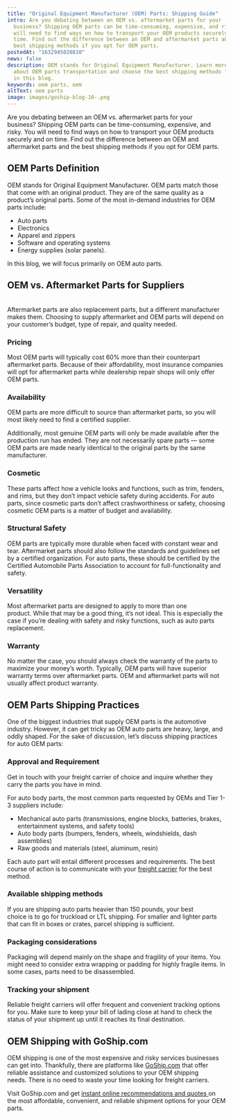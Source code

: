 ```yaml
---
title: "Original Equipment Manufacturer (OEM) Parts: Shipping Guide"
intro: Are you debating between an OEM vs. aftermarket parts for your
  business? Shipping OEM parts can be time-consuming, expensive, and risky. You
  will need to find ways on how to transport your OEM products securely and on
  time. Find out the difference between an OEM and aftermarket parts and the
  best shipping methods if you opt for OEM parts.  
postedAt: "1632945020810"
news: false
description: OEM stands for Original Equipment Manufacturer. Learn more
  about OEM parts transportation and choose the best shipping methods for them
  in this blog.
keywords: oem parts, oem
altText: oem parts
image: images/goship-blog-16-.png
---
```

Are you debating between an OEM vs. aftermarket parts for your business? Shipping OEM parts can be time-consuming, expensive, and risky. You will need to find ways on how to transport your OEM products securely and on time. Find out the difference between an OEM and aftermarket parts and the best shipping methods if you opt for OEM parts.  

## OEM Parts Definition 

OEM stands for Original Equipment Manufacturer. OEM parts match those that come with an original product. They are of the same quality as a product’s original parts. Some of the most in-demand industries for OEM parts include:  

* Auto parts  
* Electronics 
* Apparel and zippers  
* Software and operating systems 
* Energy supplies (solar panels). 

In this blog, we will focus primarily on OEM auto parts. 

## OEM vs. Aftermarket Parts for Suppliers 

 \
Aftermarket parts are also replacement parts, but a different manufacturer makes them. Choosing to supply aftermarket and OEM parts will depend on your customer’s budget, type of repair, and quality needed.  

### Pricing 

Most OEM parts will typically cost 60% more than their counterpart aftermarket parts. Because of their affordability, most insurance companies will opt for aftermarket parts while dealership repair shops will only offer OEM parts. 

### Availability 

OEM parts are more difficult to source than aftermarket parts, so you will most likely need to find a certified supplier.  

Additionally, most genuine OEM parts will only be made available after the production run has ended. They are not necessarily spare parts –– some OEM parts are made nearly identical to the original parts by the same manufacturer. 

### Cosmetic 

These parts affect how a vehicle looks and functions, such as trim, fenders, and rims, but they don’t impact vehicle safety during accidents. For auto parts, since cosmetic parts don’t affect crashworthiness or safety, choosing cosmetic OEM parts is a matter of budget and availability. 

### Structural Safety  

OEM parts are typically more durable when faced with constant wear and tear. Aftermarket parts should also follow the standards and guidelines set by a certified organization. For auto parts, these should be certified by the Certified Automobile Parts Association to account for full-functionality and safety. 

### Versatility 

Most aftermarket parts are designed to apply to more than one product. While that may be a good thing, it’s not ideal. This is especially the case if you’re dealing with safety and risky functions, such as auto parts replacement. 

### Warranty  

No matter the case, you should always check the warranty of the parts to maximize your money’s worth. Typically, OEM parts will have superior warranty terms over aftermarket parts. OEM and aftermarket parts will not usually affect product warranty.

## OEM Parts Shipping Practices  

One of the biggest industries that supply OEM parts is the automotive industry. However, it can get tricky as OEM auto parts are heavy, large, and oddly shaped. For the sake of discussion, let’s discuss shipping practices for auto OEM parts: 

### Approval and Requirement 

Get in touch with your freight carrier of choice and inquire whether they carry the parts you have in mind. 

For auto body parts, the most common parts requested by OEMs and Tier 1-3 suppliers include: 

* Mechanical auto parts (transmissions, engine blocks, batteries, brakes, entertainment systems, and safety tools) 
* Auto body parts (bumpers, fenders, wheels, windshields, dash assemblies) 
* Raw goods and materials (steel, aluminum, resin) 

Each auto part will entail different processes and requirements. The best course of action is to communicate with your [freight carrier](https://www.goship.com/) for the best method. 

### Available shipping methods  

If you are shipping auto parts heavier than 150 pounds, your best choice is to go for truckload or LTL shipping. For smaller and lighter parts that can fit in boxes or crates, parcel shipping is sufficient. 

### Packaging considerations  

Packaging will depend mainly on the shape and fragility of your items. You might need to consider extra wrapping or padding for highly fragile items. In some cases, parts need to be disassembled. 

### Tracking your shipment 

Reliable freight carriers will offer frequent and convenient tracking options for you. Make sure to keep your bill of lading close at hand to check the status of your shipment up until it reaches its final destination. 

## OEM Shipping with GoShip.com 

OEM shipping is one of the most expensive and risky services businesses can get into. Thankfully, there are platforms like [GoShip.com](https://www.goship.com/) that offer reliable assistance and customized solutions to your OEM shipping needs. There is no need to waste your time looking for freight carriers.  

Visit GoShip.com and get [instant online recommendations and quotes ](https://www.goship.com/)on the most affordable, convenient, and reliable shipment options for your OEM parts.